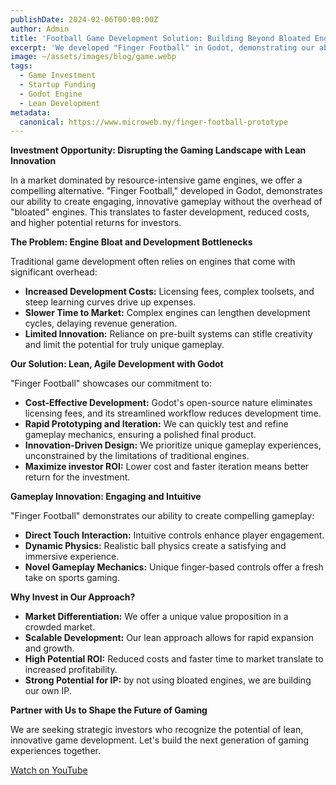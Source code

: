 ```yaml
---
publishDate: 2024-02-06T00:00:00Z
author: Admin
title: 'Football Game Development Solution: Building Beyond Bloated Engines for Lean, High-ROI Startups'
excerpt: 'We developed "Finger Football" in Godot, demonstrating our ability to create innovative, high-engagement games without relying on resource-heavy engines. Discover how our lean approach translates to faster development cycles and higher investor returns. Check the youtube video at end of this article.'
image: ~/assets/images/blog/game.webp
tags:
  - Game Investment
  - Startup Funding
  - Godot Engine
  - Lean Development
metadata:
  canonical: https://www.microweb.my/finger-football-prototype
---
```


**Investment Opportunity: Disrupting the Gaming Landscape with Lean Innovation**

In a market dominated by resource-intensive game engines, we offer a compelling alternative. "Finger Football," developed in Godot, demonstrates our ability to create engaging, innovative gameplay without the overhead of "bloated" engines. This translates to faster development, reduced costs, and higher potential returns for investors.

**The Problem: Engine Bloat and Development Bottlenecks**

Traditional game development often relies on engines that come with significant overhead:

* **Increased Development Costs:** Licensing fees, complex toolsets, and steep learning curves drive up expenses.
* **Slower Time to Market:** Complex engines can lengthen development cycles, delaying revenue generation.
* **Limited Innovation:** Reliance on pre-built systems can stifle creativity and limit the potential for truly unique gameplay.

**Our Solution: Lean, Agile Development with Godot**

"Finger Football" showcases our commitment to:

* **Cost-Effective Development:** Godot's open-source nature eliminates licensing fees, and its streamlined workflow reduces development time.
* **Rapid Prototyping and Iteration:** We can quickly test and refine gameplay mechanics, ensuring a polished final product.
* **Innovation-Driven Design:** We prioritize unique gameplay experiences, unconstrained by the limitations of traditional engines.
* **Maximize investor ROI:** Lower cost and faster iteration means better return for the investment.

**Gameplay Innovation: Engaging and Intuitive**

"Finger Football" demonstrates our ability to create compelling gameplay:

* **Direct Touch Interaction:** Intuitive controls enhance player engagement.
* **Dynamic Physics:** Realistic ball physics create a satisfying and immersive experience.
* **Novel Gameplay Mechanics:** Unique finger-based controls offer a fresh take on sports gaming.

**Why Invest in Our Approach?**

* **Market Differentiation:** We offer a unique value proposition in a crowded market.
* **Scalable Development:** Our lean approach allows for rapid expansion and growth.
* **High Potential ROI:** Reduced costs and faster time to market translate to increased profitability.
* **Strong Potential for IP:** by not using bloated engines, we are building our own IP.

**Partner with Us to Shape the Future of Gaming**

We are seeking strategic investors who recognize the potential of lean, innovative game development. Let's build the next generation of gaming experiences together.

<a href="https://youtu.be/qkxEo_c-xqM" target="_blank">Watch on YouTube</a>